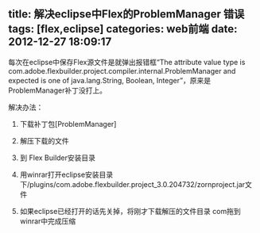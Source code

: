 title: 解决eclipse中Flex的ProblemManager 错误
tags: [flex,eclipse]
categories: web前端
date: 2012-12-27 18:09:17
---
每次在eclipse中保存Flex源文件是就弹出报错框“The attribute value type is com.adobe.flexbuilder.project.compiler.internal.ProblemManager and expected is one of java.lang.String, Boolean, Integer”，原来是ProblemManager补丁没打上。

解决办法：

1. 下载补丁包[ProblemManager]

2. 解压下载的文件 
3. 到 Flex Builder安装目录 
4. 用winrar打开eclipse安装目录下/plugins/com.adobe.flexbuilder.project_3.0.204732/zornproject.jar文件 
5. 如果eclipse已经打开的话先关掉，将刚才下载解压的文件目录 com拖到winrar中完成压缩
